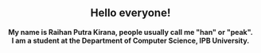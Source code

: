 <h2 align="center">Hello everyone! 
</h2>
<p align="center"><strong>My name is Raihan Putra Kirana, people usually call me "han" or "peak".<br>I am a student at the Department of Computer Science, IPB University.</strong></p>
</p>
